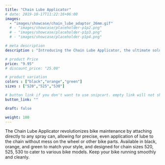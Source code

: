 ```yaml
---
title: "Chain Lube Applicator"
# date: 2019-10-17T11:22:16+06:00
images: 
  - "images/showcase/chain_lube_adaptor_26mm.gif"
  # - "images/showcase/placeholder-p1p2.png"
  # - "images/showcase/placeholder-p1p3.png"
  # - "images/showcase/placeholder-p1p4.png"

# meta description
description : "Introducing the Chain Lube Applicator, the ultimate solution for a mess-free lubrication process. Designed for bikers who value maintenance efficiency and cleanliness. Fits all spray can sizes and available in multiple chain sizes."

# product Price
price: "9.95"
# discount_price: "25.00"

# product variation
colors : ["black","orange","green"]
sizes : ["520","525","530"]

# button link if you don't want to use snipcart. empty link will not show button
button_link: ""

draft: false

weight: 100
---
```


The Chain Lube Applicator revolutionizes bike maintenance by attaching directly to any spray can, allowing for precise, even application of lube to the chain without mess on the wheel or other bike parts. Available in black, orange, and green to match your style, and designed for chain sizes 520, 525, 530 to cater to various bike models. Keep your bike running smoothly and cleanly.

